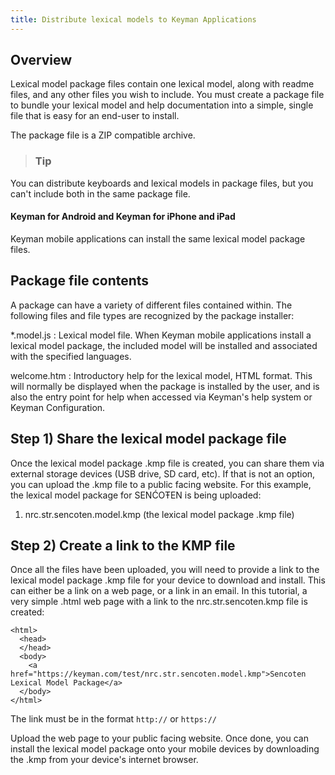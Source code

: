 ```yaml
---
title: Distribute lexical models to Keyman Applications
---
```


## Overview

Lexical model package files contain one lexical model, along with readme
files, and any other files you wish to include. You must create a
package file to bundle your lexical model and help documentation into a
simple, single file that is easy for an end-user to install.

The package file is a ZIP compatible archive.

> ### Tip
You can distribute keyboards and lexical models in package files, but
you can't include both in the same package file.

#### Keyman for Android and Keyman for iPhone and iPad

Keyman mobile applications can install the same lexical model package
files.

## Package file contents

A package can have a variety of different files contained within. The
following files and file types are recognized by the package installer:

\*.model.js
:   Lexical model file. When Keyman mobile applications install a
    lexical model package, the included model will be installed and
    associated with the specified languages.

welcome.htm
:   Introductory help for the lexical model, HTML format. This will
    normally be displayed when the package is installed by the user, and
    is also the entry point for help when accessed via Keyman's help
    system or Keyman Configuration.

## Step 1) Share the lexical model package file

Once the lexical model package .kmp file is created, you can share them
via external storage devices (USB drive, SD card, etc). If that is not
an option, you can upload the .kmp file to a public facing website. For
this example, the lexical model package for SENĆOŦEN is being uploaded:

1.  nrc.str.sencoten.model.kmp (the lexical model package .kmp file)

## Step 2) Create a link to the KMP file

Once all the files have been uploaded, you will need to provide a link
to the lexical model package .kmp file for your device to download and
install. This can either be a link on a web page, or a link in an email.
In this tutorial, a very simple .html web page with a link to the
nrc.str.sencoten.kmp file is created:

``` markup
<html>
  <head>
  </head>
  <body>
    <a href="https://keyman.com/test/nrc.str.sencoten.model.kmp">Sencoten Lexical Model Package</a>
  </body>
</html>
```

The link must be in the format `http://` or `https://`

Upload the web page to your public facing website. Once done, you can
install the lexical model package onto your mobile devices by
downloading the .kmp from your device's internet browser.
